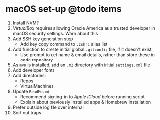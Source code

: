 # macOS set-up @todo items

1. Install NVM?
2. _VirtualBox_ requires allowing Oracle America as a trusted developer in macOS security settings. Warn about this
3. Add SSH key generation step
    - Add key copy command to `.zshrc` alias list
4. Add function to create initial global `.gitconfig` file, if it doesn't exist
    - Use prompt to get name & email details, rather than store these in code repository
5. As `mvn` is installed, add an `.m2` directory with initial `settings.xml` file
6. Add developer fonts
7. Add directories:
    - Repos
    - VirtualMachines
8. Update `ReadMe.md`:
    - Recommend signing-in to _Apple iCloud_ before running script
    - Explain about previously installed apps & Homebrew installation
9.   Prefer outside log file over internal
10.  Sort out traps
